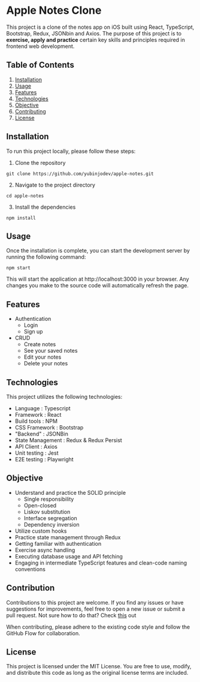 # Apple Notes Clone

This project is a clone of the notes app on iOS built using React, TypeScript, Bootstrap, Redux, JSONbin and Axios. The purpose of this project is to **exercise, apply and practice** certain key skills and principles required in frontend web development.

## Table of Contents

1. [Installation](#installation)
2. [Usage](#usage)
3. [Features](#feature)
4. [Technologies](#technologies)
5. [Objective](#objective)
6. [Contributing](#contributing)
7. [License](#license)

## Installation

To run this project locally, please follow these steps:

1. Clone the repository

```
git clone https://github.com/yubinjodev/apple-notes.git
```

2. Navigate to the project directory

```
cd apple-notes
```

3. Install the dependencies

```
npm install
```

## Usage

Once the installation is complete, you can start the development server by running the following command:

```
npm start
```

This will start the application at http://localhost:3000 in your browser. Any changes you make to the source code will automatically refresh the page.

## Features

- Authentication
  - Login
  - Sign up
- CRUD
  - Create notes
  - See your saved notes
  - Edit your notes
  - Delete your notes

## Technologies

This project utilizes the following technologies:

- Language : Typescript
- Framework : React
- Build tools : NPM
- CSS Framework : Bootstrap
- "Backend" : JSONBin
- State Management : Redux & Redux Persist
- API Client : Axios
- Unit testing : Jest
- E2E testing : Playwright

## Objective

- Understand and practice the SOLID principle
  - Single responsibility
  - Open-closed
  - Liskov substitution
  - Interface segregation
  - Dependency inversion
- Utilize custom hooks
- Practice state management through Redux
- Getting familiar with authentication 
- Exercise async handling
- Executing database usage and API fetching
- Engaging in intermediate TypeScript features and clean-code naming conventions

## Contribution

Contributions to this project are welcome. 
If you find any issues or have suggestions for improvements, feel free to open a new issue or submit a pull request.
Not sure how to do that? Check [this](https://opensource.com/article/19/11/first-open-source-contribution-fork-clone) out

When contributing, please adhere to the existing code style and follow the GitHub Flow for collaboration.

## License

This project is licensed under the MIT License. You are free to use, modify, and distribute this code as long as the original license terms are included.
